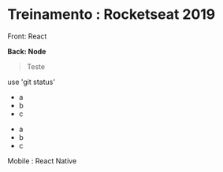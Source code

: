 # Treinamento : Rocketseat 2019

Front: React

**Back: Node**

> Teste

use 'git status'

* a
* b 
* c

- a
- b 
- c

Mobile : React Native

